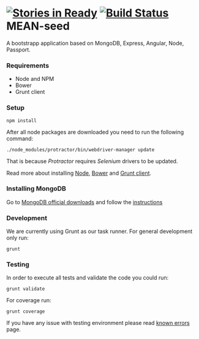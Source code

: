 [![Stories in Ready](https://badge.waffle.io/MakingSense/mean-seed.png?label=ready&title=Ready)](https://waffle.io/MakingSense/mean-seed) [![Build Status](https://travis-ci.org/MakingSense/mean-seed.svg?branch=master)](https://travis-ci.org/MakingSense/mean-seed)
MEAN-seed
=========

A bootstrapp application based on MongoDB, Express, Angular, Node, Passport.

### Requirements

- Node and NPM
- Bower
- Grunt client

### Setup

```
npm install
```

After all node packages are downloaded you need to run the following command:

```
./node_modules/protractor/bin/webdriver-manager update
```

That is because *Protractor* requires *Selenium* drivers to be updated.

Read more about installing [Node](https://nodejs.org/download/), [Bower](http://bower.io/) and [Grunt client](http://gruntjs.com/getting-started).

### Installing MongoDB

Go to [MongoDB official downloads](http://www.mongodb.org/downloads) and follow the [instructions](http://docs.mongodb.org/manual/installation/)

### Development

We are currently using Grunt as our task runner. For general development only run:

`grunt`

### Testing

In order to execute all tests and validate the code you could run:

`grunt validate`

For coverage run:

`grunt coverage`

If you have any issue with testing environment please read [known errors](https://github.com/MakingSense/mean-seed/wiki/Known-errors) page.
